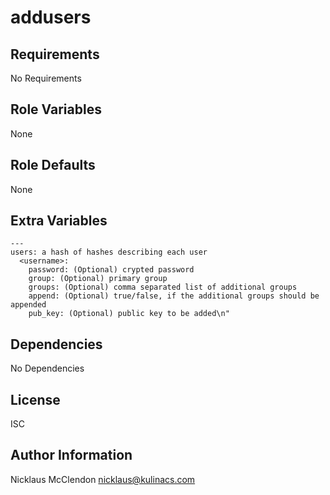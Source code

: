 addusers
========


Requirements
------------
No Requirements

Role Variables
--------------
None

Role Defaults
-------------
None

Extra Variables
---------------
```
---
users: a hash of hashes describing each user
  <username>:
    password: (Optional) crypted password
    group: (Optional) primary group
    groups: (Optional) comma separated list of additional groups
    append: (Optional) true/false, if the additional groups should be appended
    pub_key: (Optional) public key to be added\n"
```

Dependencies
------------
No Dependencies

License
-------
ISC

Author Information
------------------
Nicklaus McClendon <nicklaus@kulinacs.com>
